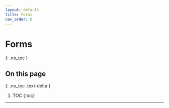 ```yaml
---
layout: default
title: Forms
nav_order: 6
---
```


# Forms
{: .no_toc }

## On this page
{: .no_toc .text-delta }

1. TOC
{:toc}

---
